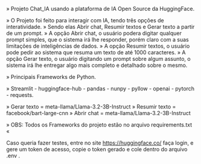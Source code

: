» Projeto Chat_IA usando a plataforma de IA Open Source da HuggingFace.

» O Projeto foi feito para interagir com IA, tendo três opções de interatividade.
» Sendo elas Abrir chat, Resumir textos e Gerar texto a partir de um prompt.
» A opção Abrir chat, o usuário podera digitar qualquer prompt simples, que o sistema irá lhe responder, porém claro com a suas limitações de inteligências de dados.
» A opção Resumir textos, o usuário pode pedir ao sistema que resuma um texto de até 1000 caracteres.
» A opção Gerar texto, o usuário digitando um prompt sobre algum assunto, o sistema irá lhe entregar algo mais completo e detalhado sobre o mesmo.

» Principais Frameworks de Python.

» Streamlit - huggingface-hub - pandas - nunpy - pyllow - openai - pytorch - requests.

» Gerar texto = meta-llama/Llama-3.2-3B-Instruct
» Resumir texto = facebook/bart-large-cnn
» Abrir chat = meta-llama/Llama-3.2-3B-Instruct

» OBS: Todos os Frameworks do projeto estão no arquivo requirements.txt «

Caso queria fazer testes, entre no site https://huggingface.co/ faça login, e gere um token de acesso, copie o token gerado e cole dentro do arquivo .env .
